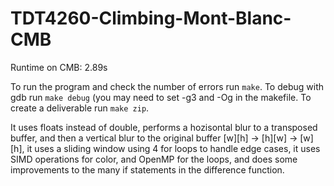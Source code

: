 # TDT4260-Climbing-Mont-Blanc-CMB

Runtime on CMB: 2.89s

To run the program and check the number of errors run `make`. To debug with gdb run `make debug` (you may need to set -g3 and -Og in the makefile. To create a deliverable run `make zip`.

It uses floats instead of double, performs a hozisontal blur to a transposed buffer, and then a vertical blur to the original buffer [w][h] -> [h][w] -> [w][h], it uses a sliding window using 4 for loops to handle edge cases, it uses SIMD operations for color, and OpenMP for the loops, and does some improvements to the many if statements in the difference function.
